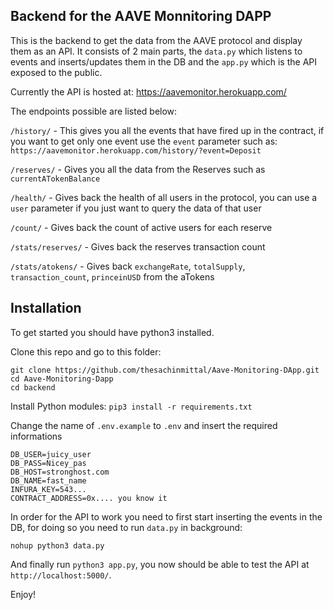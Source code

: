 ## Backend for the AAVE Monnitoring DAPP

This is the backend to get the data from the AAVE protocol and display them as an API. It consists of 2 main parts, the `data.py` which listens to events and inserts/updates them in the DB and the `app.py` which is the API exposed to the public.

Currently the API is hosted at: https://aavemonitor.herokuapp.com/

The endpoints possible are listed below:

`/history/` - This gives you all the events that have fired up in the contract, if you want to get only one event use the `event` parameter such as: `https://aavemonitor.herokuapp.com/history/?event=Deposit`

`/reserves/` - Gives you all the data from the Reserves such as `currentATokenBalance`

`/health/` - Gives back the health of all users in the protocol, you can use a `user` parameter if you just want to query the data of that user

`/count/` - Gives back the count of active users for each reserve

`/stats/reserves/` - Gives back the reserves transaction count

`/stats/atokens/` - Gives back `exchangeRate`, `totalSupply`, `transaction_count`, `princeinUSD` from the aTokens


## Installation

To get started you should have python3 installed.

Clone this repo and go to this folder: 

```
git clone https://github.com/thesachinmittal/Aave-Monitoring-DApp.git
cd Aave-Monitoring-Dapp
cd backend 
```

Install Python modules:
`pip3 install -r requirements.txt`

Change the name of `.env.example` to `.env` and insert the required informations

```
DB_USER=juicy_user
DB_PASS=Nicey_pas
DB_HOST=stronghost.com
DB_NAME=fast_name
INFURA_KEY=543...
CONTRACT_ADDRESS=0x.... you know it

```

In order for the API to work you need to first start inserting the events in the DB, for doing so you need to run `data.py` in background: 

`nohup python3 data.py`

And finally run `python3 app.py`, you now should be able to test the API at `http://localhost:5000/`.

Enjoy!
